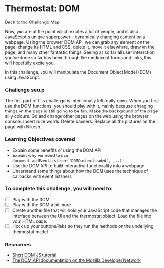 # Thermostat: DOM

[Back to the Challenge Map](README.md)

Now, you are at the point which excites a lot of people, and is also JavaScript's unique superpower - dynamically changing content on a webpage. Using the browser DOM API, we can grab any element on the page, change its HTML and CSS, delete it, move it elsewhere, draw on the page, and many other fantastic things. Seeing as so far all user interaction you've done so far has been through the medium of forms and links, this will hopefully excite you.

In this challenge, you will manipulate the Document Object Model (DOM) using JavaScript.

### Challenge setup

The first part of this challenge is intentionally left really open. When you first use the DOM functions, you should play with it, mainly because changing things on the page is still going to be fun. Make the background of the page silly colours. Go and change other pages on the web using the browser console. Insert rude words. Delete banners. Replace all the pictures on the page with Nikesh.

### Learning Objectives covered

- Explain some benefits of using the DOM API
- Explain why we need to use `document.addEventListener('DOMContentLoaded', ...)`
- Use the DOM API to build interactive functionality into a webpage
- Understand some things about how the DOM uses the technique of callbacks with event listeners

### To complete this challenge, you will need to:
- [ ] Play with the DOM
- [ ] Play with the DOM a bit more
- [ ] Create another file that will hold your JavaScript code that manages the interface between the UI and the thermostat object.  Load the file into your HTML page.
- [ ] Hook up your buttons/links so they run the methods on the underlying thermostat model

### Resources
- [Short DOM JS tutorial](https://riptutorial.com/dom)
- [The DOM API documentation on the Mozilla Developer Network](https://developer.mozilla.org/en-US/docs/Web/API/Document_Object_Model/Introduction)
